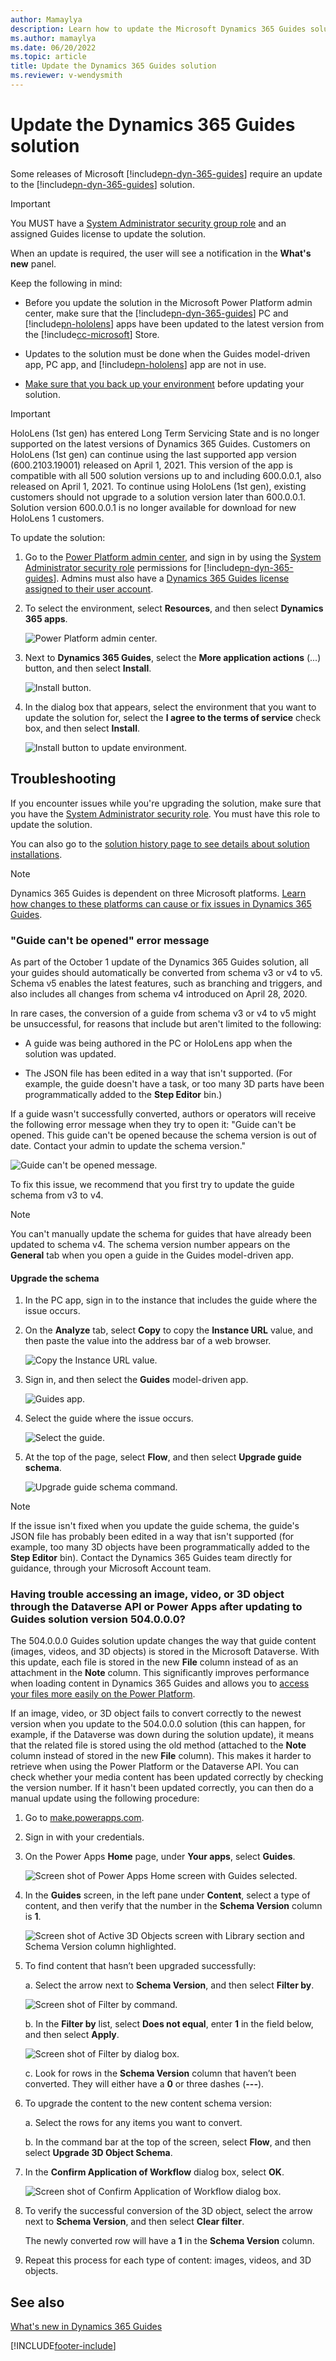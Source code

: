 ```yaml
---
author: Mamaylya
description: Learn how to update the Microsoft Dynamics 365 Guides solution when a new release requires an update.
ms.author: mamaylya
ms.date: 06/20/2022
ms.topic: article
title: Update the Dynamics 365 Guides solution
ms.reviewer: v-wendysmith
---
```


# Update the Dynamics 365 Guides solution

Some releases of Microsoft [!include[pn-dyn-365-guides](../includes/pn-dyn-365-guides.md)] require an update to the [!include[pn-dyn-365-guides](../includes/pn-dyn-365-guides.md)] solution. 

> [!IMPORTANT]
> You MUST have a [System Administrator security group role](/power-platform/admin/database-security) and an assigned Guides license to update the solution. 

When an update is required, the user will see a notification in the **What's new** panel. 

Keep the following in mind:

- Before you update the solution in the Microsoft Power Platform admin center, make sure that the [!include[pn-dyn-365-guides](../includes/pn-dyn-365-guides.md)] PC and [!include[pn-hololens](../includes/pn-hololens.md)] apps have been updated to the latest version from the [!include[cc-microsoft](../includes/cc-microsoft.md)] Store.

- Updates to the solution must be done when the Guides model-driven app, PC app, and [!include[pn-hololens](../includes/pn-hololens.md)] app are not in use.  

- [Make sure that you back up your environment](/power-platform/admin/backup-restore-environments) before updating your solution. 

> [!IMPORTANT]
> HoloLens (1st gen) has entered Long Term Servicing State and is no longer supported on the latest versions of Dynamics 365 Guides. Customers on HoloLens (1st gen) can continue using the last supported app version (600.2103.19001) released on April 1, 2021. This version of the app is compatible with all 500 solution versions up to and including 600.0.0.1, also released on April 1, 2021. To continue using HoloLens (1st gen), existing customers should not upgrade to a solution version later than 600.0.0.1. Solution version 600.0.0.1 is no longer available for download for new HoloLens 1 customers.

To update the solution:

1. Go to the [Power Platform admin center](https://admin.powerplatform.microsoft.com/environments), and sign in by using the [System Administrator security role](/power-platform/admin/database-security) permissions for [!include[pn-dyn-365-guides](../includes/pn-dyn-365-guides.md)]. Admins must also have a [Dynamics 365 Guides license assigned to their user account](./add-users.md). 

2. To select the environment, select **Resources**, and then select **Dynamics 365 apps**. 

   ![Power Platform admin center.](media/power-platform-admin-center-2.PNG "Power Platform admin center")

3. Next to **Dynamics 365 Guides**, select the **More application actions** (...) button, and then select **Install**.
 
   ![Install button.](media/more-application-actions-install.PNG "Install button")  
  
4. In the dialog box that appears, select the environment that you want to update the solution for, select the **I agree to the terms of service** check box, and then select **Install**.  
    
   ![Install button to update environment.](media/solution-install-button.PNG "Install button to update environment")  

## Troubleshooting

If you encounter issues while you're upgrading the solution, make sure that you have the [System Administrator security role](/power-platform/admin/database-security). You must have this role to update the solution.

You can also go to the [solution history page to see details about solution installations](/power-apps/maker/data-platform/solution-history). 

> [!NOTE]
> Dynamics 365 Guides is dependent on three Microsoft platforms. [Learn how changes to these platforms can cause or fix issues in Dynamics 365 Guides](faq.md). 

### "Guide can't be opened" error message

As part of the October 1 update of the Dynamics 365 Guides solution, all your guides should automatically be converted from schema v3 or v4 to v5. Schema v5 enables the latest features, such as branching and triggers, and also includes all changes from schema v4 introduced on April 28, 2020.  
 
In rare cases, the conversion of a guide from schema v3 or v4 to v5 might be unsuccessful, for reasons that include but aren't limited to the following:

- A guide was being authored in the PC or HoloLens app when the solution was updated.

- The JSON file has been edited in a way that isn't supported. (For example, the guide doesn't have a task, or too many 3D parts have been programmatically added to the **Step Editor** bin.)

If a guide wasn't successfully converted, authors or operators will receive the following error message when they try to open it: "Guide can't be opened. This guide can't be opened because the schema version is out of date. Contact your admin to update the schema version."

![Guide can't be opened message.](media/guide-not-opened.png "Guide can't be opened message")

To fix this issue, we recommend that you first try to update the guide schema from v3 to v4.  

> [!NOTE]
> You can't manually update the schema for guides that have already been updated to schema v4. The schema version number appears on the **General** tab when you open a guide in the Guides model-driven app. 

#### Upgrade the schema

1. In the PC app, sign in to the instance that includes the guide where the issue occurs.

2. On the **Analyze** tab, select **Copy** to copy the **Instance URL** value, and then paste the value into the address bar of a web browser.

    ![Copy the Instance URL value.](media/copy-instance-url.jpg "Copy the Instance URL value")

3. Sign in, and then select the **Guides** model-driven app.

    ![Guides app.](media/guides-model-driven-app.jpg "Guides app")

4. Select the guide where the issue occurs.

    ![Select the guide.](media/select-problem-guide.PNG "Select the guide")

5. At the top of the page, select **Flow**, and then select **Upgrade guide schema**.

    ![Upgrade guide schema command.](media/upgrade-guide-schema.PNG "Upgrade guide schema command")
    
>[!NOTE]
>If the issue isn't fixed when you update the guide schema, the guide's JSON file has probably been edited in a way that isn't supported (for example, too many 3D objects have been programmatically added to the **Step Editor** bin). Contact the Dynamics 365 Guides team directly for guidance, through your Microsoft Account team.

### Having trouble accessing an image, video, or 3D object through the Dataverse API or Power Apps after updating to Guides solution version 504.0.0.0?

The 504.0.0.0 Guides solution update changes the way that guide content (images, videos, and 3D objects) is stored in the Microsoft Dataverse. With this update, each file is stored in the new **File** column instead of as an attachment in the **Note** column. This significantly improves performance when loading content in Dynamics 365 Guides and allows you to [access your files more easily on the Power Platform](/powerapps/maker/canvas-apps/controls/control-attachments). 

If an image, video, or 3D object fails to convert correctly to the newest version when you update to the 504.0.0.0 solution (this can happen, for example, if the Dataverse was down during the solution update), it means that the related file is stored using the old method (attached to the **Note** column instead of stored in the new **File** column). This makes it harder to retrieve when using the Power Platform or the Dataverse API. You can check whether your media content has been updated correctly by checking the version number. If it hasn't been updated correctly, you can then do a manual update using the following procedure: 

1.	Go to [make.powerapps.com](https://make.powerapps.com). 

2.	Sign in with your credentials. 

3.	On the Power Apps **Home** page, under **Your apps**, select **Guides**. 

    ![Screen shot of Power Apps Home screen with Guides selected.](media/image-schema-select-guides.PNG "Screen shot of Power Apps Home screen with Guides selected")
 
4.	In the **Guides** screen, in the left pane under **Content**, select a type of content, and then verify that the number in the **Schema Version** column is **1**. 
    
     ![Screen shot of Active 3D Objects screen with Library section and Schema Version column highlighted.](media/image-schema-verify-content.PNG "Screen shot of Active 3D Objects screen with Library section and Schema Version column highlighted")
 
5.	To find content that hasn’t been upgraded successfully: 

    a. Select the arrow next to **Schema Version**, and then select **Filter by**.
    
      ![Screen shot of Filter by command.](media/image-schema-filter-by.PNG "Screen shot of Filter by command")
 
    b. In the **Filter by** list, select **Does not equal**, enter **1** in the field below, and then select **Apply**. 
    
      ![Screen shot of Filter by dialog box.](media/image-schema-filter-by-dialog-box.PNG "Screen shot of Filter by dialog box")

    c. Look for rows in the **Schema Version** column that haven’t been converted. They will either have a **0** or three dashes (**---**). 
     
6.	To upgrade the content to the new content schema version: 

    a. Select the rows for any items you want to convert. 
    
    b. In the command bar at the top of the screen, select **Flow**, and then select **Upgrade 3D Object Schema**. 
 
7.	In the **Confirm Application of Workflow** dialog box, select **OK**. 

     ![Screen shot of Confirm Application of Workflow dialog box.](media/image-schema-confirm-application-workflow.PNG "Screen shot of Confirm Application of Workflow dialog box")
 
8.	To verify the successful conversion of the 3D object, select the arrow next to **Schema Version**, and then select **Clear filter**. 
 
    The newly converted row will have a **1** in the **Schema Version** column. 

9. Repeat this process for each type of content: images, videos, and 3D objects. 

## See also

[What's new in Dynamics 365 Guides](new.md)



[!INCLUDE[footer-include](../includes/footer-banner.md)]
